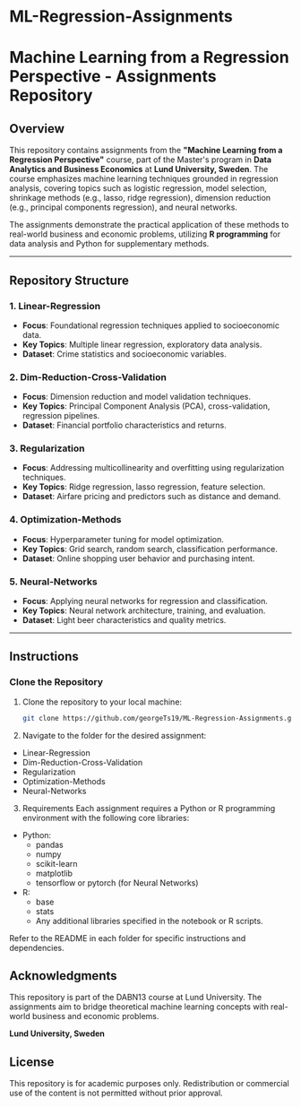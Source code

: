 # ML-Regression-Assignments

# Machine Learning from a Regression Perspective - Assignments Repository

## Overview
This repository contains assignments from the **"Machine Learning from a Regression Perspective"** course, part of the Master's program in **Data Analytics and Business Economics** at **Lund University, Sweden**. The course emphasizes machine learning techniques grounded in regression analysis, covering topics such as logistic regression, model selection, shrinkage methods (e.g., lasso, ridge regression), dimension reduction (e.g., principal components regression), and neural networks.

The assignments demonstrate the practical application of these methods to real-world business and economic problems, utilizing **R programming** for data analysis and Python for supplementary methods.

---

## Repository Structure

### 1. **Linear-Regression**
- **Focus**: Foundational regression techniques applied to socioeconomic data.
- **Key Topics**: Multiple linear regression, exploratory data analysis.
- **Dataset**: Crime statistics and socioeconomic variables.

### 2. **Dim-Reduction-Cross-Validation**
- **Focus**: Dimension reduction and model validation techniques.
- **Key Topics**: Principal Component Analysis (PCA), cross-validation, regression pipelines.
- **Dataset**: Financial portfolio characteristics and returns.

### 3. **Regularization**
- **Focus**: Addressing multicollinearity and overfitting using regularization techniques.
- **Key Topics**: Ridge regression, lasso regression, feature selection.
- **Dataset**: Airfare pricing and predictors such as distance and demand.

### 4. **Optimization-Methods**
- **Focus**: Hyperparameter tuning for model optimization.
- **Key Topics**: Grid search, random search, classification performance.
- **Dataset**: Online shopping user behavior and purchasing intent.

### 5. **Neural-Networks**
- **Focus**: Applying neural networks for regression and classification.
- **Key Topics**: Neural network architecture, training, and evaluation.
- **Dataset**: Light beer characteristics and quality metrics.

---

## Instructions

### Clone the Repository
1. Clone the repository to your local machine:
   ```bash
   git clone https://github.com/georgeTs19/ML-Regression-Assignments.git
2. Navigate to the folder for the desired assignment:
- Linear-Regression
- Dim-Reduction-Cross-Validation
- Regularization
- Optimization-Methods
- Neural-Networks
3. Requirements
Each assignment requires a Python or R programming environment with the following core libraries:

- Python:
  - pandas
  - numpy
  - scikit-learn
  - matplotlib
  - tensorflow or pytorch (for Neural Networks)
- R:
  - base
  - stats
  - Any additional libraries specified in the notebook or R scripts.
    
Refer to the README in each folder for specific instructions and dependencies.

## Acknowledgments
This repository is part of the DABN13 course at Lund University. The assignments aim to bridge theoretical machine learning concepts with real-world business and economic problems.

**Lund University, Sweden**

## License
This repository is for academic purposes only. Redistribution or commercial use of the content is not permitted without prior approval.
